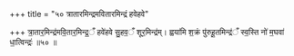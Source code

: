 +++
title = "५० त्रातारमिन्द्रमवितारमिन्द्रं हवेहवे"

+++
त्रा॒तार॒मिन्द्र॑मवि॒तार॒मिन्द्र॒ँ हवे॑हवे सु॒हव॒ँ शूर॒मिन्द्र॑म्। ह्वया॑मि श॒क्रं पु॑रुहू॒तमिन्द्र॑ँ स्व॒स्ति नो॑ म॒घवा॑ धा॒त्विन्द्रः॑ ॥५० ॥
